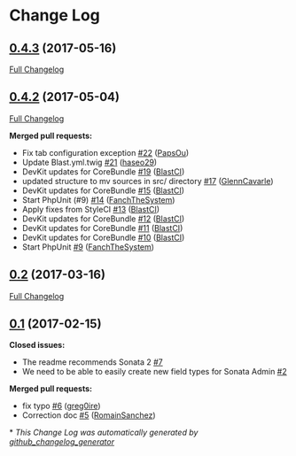 # Change Log

## [0.4.3](https://github.com/blast-project/CoreBundle/tree/0.4.3) (2017-05-16)
[Full Changelog](https://github.com/blast-project/CoreBundle/compare/0.4.2...0.4.3)

## [0.4.2](https://github.com/blast-project/CoreBundle/tree/0.4.2) (2017-05-04)
[Full Changelog](https://github.com/blast-project/CoreBundle/compare/0.2...0.4.2)

**Merged pull requests:**

- Fix tab configuration exception [\#22](https://github.com/blast-project/CoreBundle/pull/22) ([PapsOu](https://github.com/PapsOu))
- Update Blast.yml.twig [\#21](https://github.com/blast-project/CoreBundle/pull/21) ([haseo29](https://github.com/haseo29))
- DevKit updates for CoreBundle [\#19](https://github.com/blast-project/CoreBundle/pull/19) ([BlastCI](https://github.com/BlastCI))
- updated structure to mv sources in src/ directory [\#17](https://github.com/blast-project/CoreBundle/pull/17) ([GlennCavarle](https://github.com/GlennCavarle))
- DevKit updates for CoreBundle [\#15](https://github.com/blast-project/CoreBundle/pull/15) ([BlastCI](https://github.com/BlastCI))
- Start PhpUnit \(\#9\) [\#14](https://github.com/blast-project/CoreBundle/pull/14) ([FanchTheSystem](https://github.com/FanchTheSystem))
- Apply fixes from StyleCI [\#13](https://github.com/blast-project/CoreBundle/pull/13) ([BlastCI](https://github.com/BlastCI))
- DevKit updates for CoreBundle [\#12](https://github.com/blast-project/CoreBundle/pull/12) ([BlastCI](https://github.com/BlastCI))
- DevKit updates for CoreBundle [\#11](https://github.com/blast-project/CoreBundle/pull/11) ([BlastCI](https://github.com/BlastCI))
- DevKit updates for CoreBundle [\#10](https://github.com/blast-project/CoreBundle/pull/10) ([BlastCI](https://github.com/BlastCI))
- Start PhpUnit [\#9](https://github.com/blast-project/CoreBundle/pull/9) ([FanchTheSystem](https://github.com/FanchTheSystem))

## [0.2](https://github.com/blast-project/CoreBundle/tree/0.2) (2017-03-16)
[Full Changelog](https://github.com/blast-project/CoreBundle/compare/0.1...0.2)

## [0.1](https://github.com/blast-project/CoreBundle/tree/0.1) (2017-02-15)
**Closed issues:**

- The readme recommends Sonata 2 [\#7](https://github.com/blast-project/CoreBundle/issues/7)
- We need to be able to easily create new field types for Sonata Admin [\#2](https://github.com/blast-project/CoreBundle/issues/2)

**Merged pull requests:**

- fix typo [\#6](https://github.com/blast-project/CoreBundle/pull/6) ([greg0ire](https://github.com/greg0ire))
- Correction doc [\#5](https://github.com/blast-project/CoreBundle/pull/5) ([RomainSanchez](https://github.com/RomainSanchez))



\* *This Change Log was automatically generated by [github_changelog_generator](https://github.com/skywinder/Github-Changelog-Generator)*